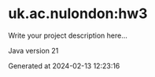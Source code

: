 # uk.ac.nulondon:hw3

Write your project description here...

Java version 21

Generated at 2024-02-13 12:23:16
